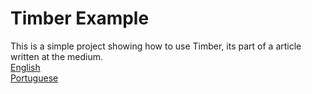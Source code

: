 # Timber Example

This is a simple project showing how to use Timber, its part of a article written at the medium.  
[English](https://medium.com/@caueferreira/timber-enhancing-your-logging-experience-330e8af97341)  
[Portuguese](https://medium.com/moip/timber-melhorando-sua-experiência-com-logs-558ad0a80a73)